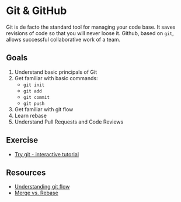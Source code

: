 # Git & GitHub
Git is de facto the standard tool for managing your code base. It saves revisions of code so that you will never loose it. Github, based on `git`, allows successful collaborative work of a team.

## Goals
1. Understand basic principals of Git
1. Get familiar with basic commands:
    * `git init`
    * `git add`
    * `git commit`
    * `git push`
1. Get familiar with git flow
1. Learn rebase
1. Understand Pull Requests and Code Reviews

## Exercise
* [Try git - interactive tutorial](https://try.github.io)

## Resources
* [Understanding git flow](https://guides.github.com/introduction/flow/)
* [Merge vs. Rebase](https://www.atlassian.com/git/tutorials/merging-vs-rebasing)
